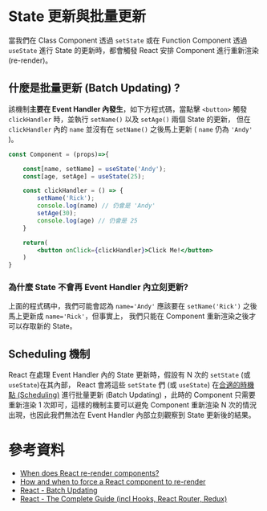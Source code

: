 # State 更新與批量更新

當我們在 Class Component 透過 `setState` 或在 Function Component 透過 `useState` 進行 State 的更新時，都會觸發 React 安排 Component 進行重新渲染 (re-render)。

## 什麼是批量更新 (Batch Updating) ?

該機制**主要在 Event Handler 內發生**，如下方程式碼，當點擊 `<button>` 觸發 `clickHandler` 時，並執行 `setName()` 以及 `setAge()` 兩個 State 的更新， 但在 `clickHandler` 內的 `name` 並沒有在 `setName()` 之後馬上更新 ( `name` 仍為 `'Andy'` )。

```jsx  
const Component = (props)=>{

    const[name, setName] = useState('Andy'); 
    const[age, setAge] = useState(25); 

    const clickHandler = () => {
        setName('Rick');
        console.log(name) // 仍會是 'Andy'
        setAge(30);
        console.log(age) // 仍會是 25
    }

    return(
        <button onClick={clickHandler}>Click Me!</button>
    )
}

```

### **為什麼 State 不會再 Event Handler 內立刻更新?** 


上面的程式碼中，我們可能會認為 `name='Andy'` 應該要在 `setName('Rick')` 之後馬上更新成 `name='Rick'`，但事實上， 我們只能在 Component 重新渲染之後才可以存取新的 State。

## Scheduling 機制

React 在處理 Event Handler 內的 State 更新時，假設有 N 次的 `setState` (或`useState`)在其內部， React 會將這些 `setState` 們 (或 `useState`) 在[合適的時機點 (Scheduling)](https://felixgerschau.com/react-rerender-components/#when-does-react-re-render) 進行批量更新 (Batch Updating) ，此時的 Component 只需要重新渲染 1 次即可，這樣的機制主要可以避免 Component 重新渲染 N 次的情況出現，也因此我們無法在 Event Handler 內部立刻觀察到 State 更新後的結果。

# 參考資料
* [When does React re-render components?](https://felixgerschau.com/react-rerender-components/)
* [How and when to force a React component to re-render](https://blog.logrocket.com/how-when-to-force-react-component-re-render/)
* [React - Batch Updating](https://github.com/facebook/react/issues/10231#issuecomment-316644950)
* [React - The Complete Guide (incl Hooks, React Router, Redux)](https://www.udemy.com/course/react-the-complete-guide-incl-redux/)
